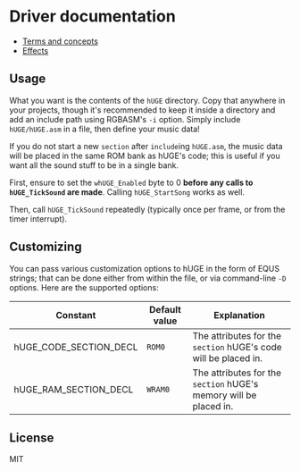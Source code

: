 # Driver documentation

- [Terms and concepts](terms-and-concepts.md)
- [Effects](effects.md)

## Usage

What you want is the contents of the `hUGE` directory. Copy that anywhere in your projects, though it's recommended to keep it inside a directory and add an include path using RGBASM's `-i` option. Simply include `hUGE/hUGE.asm` in a file, then define your music data!

If you do not start a new `section` after `include`ing `hUGE.asm`, the music data will be placed in the same ROM bank as hUGE's code; this is useful if you want all the sound stuff to be in a single bank.

First, ensure to set the `whUGE_Enabled` byte to 0 **before any calls to `hUGE_TickSound` are made**. Calling `hUGE_StartSong` works as well.

Then, call `hUGE_TickSound` repeatedly (typically once per frame, or from the timer interrupt).

## Customizing

You can pass various customization options to hUGE in the form of EQUS strings; that can be done either from within the file, or via command-line `-D` options. Here are the supported options:

| Constant               | Default value | Explanation |
|------------------------|---------------|-------------------------------------------------------------------|
| hUGE_CODE_SECTION_DECL | `ROM0`        | The attributes for the `section` hUGE's code will be placed in.   |
| hUGE_RAM_SECTION_DECL  | `WRAM0`       | The attributes for the `section` hUGE's memory will be placed in. |

## License

MIT
